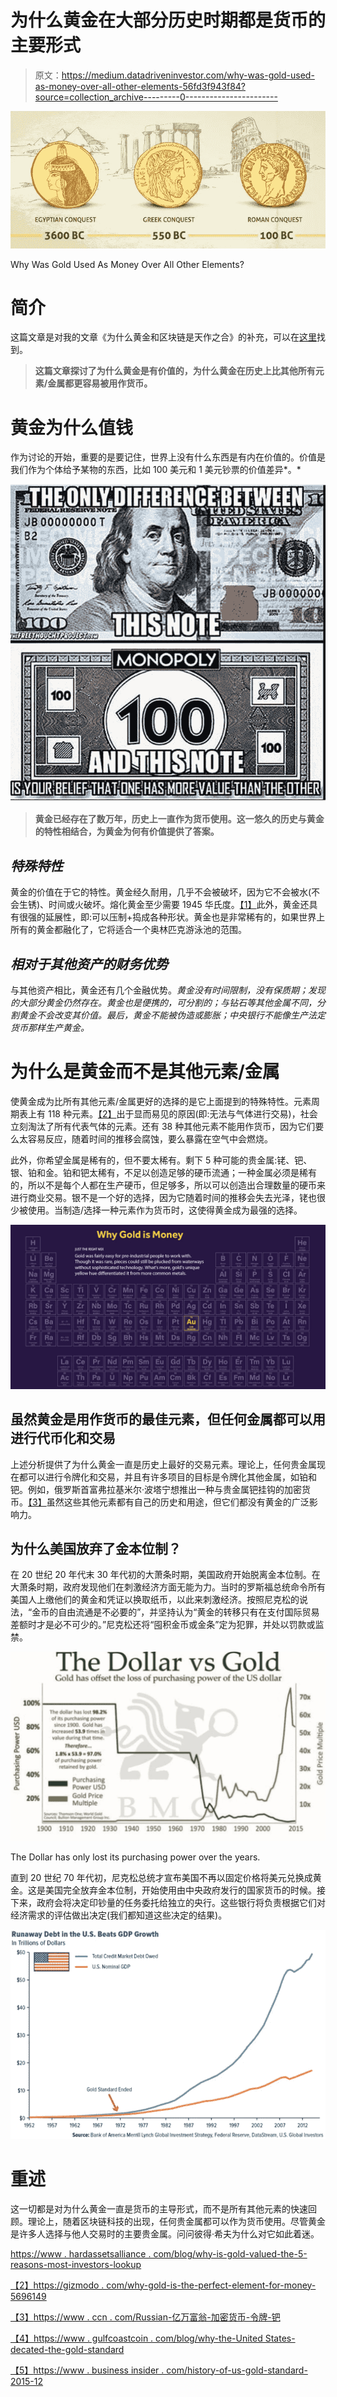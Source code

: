 # 为什么黄金在大部分历史时期都是货币的主要形式

> 原文：<https://medium.datadriveninvestor.com/why-was-gold-used-as-money-over-all-other-elements-56fd3f943f84?source=collection_archive---------0----------------------->

![](img/016605afc279b51c2c2c31898b3c2501.png)

Why Was Gold Used As Money Over All Other Elements?

# **简介**

这篇文章是对我的文章《为什么黄金和区块链是天作之合》的补充，可以在[这里](https://medium.com/hackernoon/blockchain-and-gold-a-fruitful-symbiosis-bc0267ef4bb2)找到。

> **这篇文章探讨了为什么黄金是有价值的，为什么黄金在历史上比其他所有元素/金属都更容易被用作货币。**

# **黄金为什么值钱**

作为讨论的开始，重要的是要记住，世界上没有什么东西是有内在价值的。价值是我们作为个体给予某物的东西，比如 100 美元和 1 美元钞票的价值差异*。*

![](img/2e828945a0070999a0f8a2a7c67d40ba.png)

> **黄金已经存在了数万年，历史上一直作为货币使用。这一悠久的历史与黄金的特性相结合，为黄金为何有价值提供了答案。**

## *特殊特性*

黄金的价值在于它的特性。黄金经久耐用，几乎不会被破坏，因为它不会被水(不会生锈)、时间或火破坏。熔化黄金至少需要 1945 华氏度。[【1】](#_edn1)此外，黄金还具有很强的延展性，即:可以压制+捣成各种形状。黄金也是非常稀有的，如果世界上所有的黄金都融化了，它将适合一个奥林匹克游泳池的范围。

## *相对于其他资产的财务优势*

与其他资产相比，黄金还有几个金融优势。*黄金没有时间限制，没有保质期；发现的大部分黄金仍然存在。*黄金也是便携的，可分割的*；与钻石等其他金属不同，分割黄金不会改变其价值。最后，黄金不能被伪造或膨胀；中央银行不能像生产法定货币那样生产黄金。*

# **为什么是黄金而不是其他元素/金属**

使黄金成为比所有其他元素/金属更好的选择的是它上面提到的特殊特性。元素周期表上有 118 种元素。[【2】](#_edn2)出于显而易见的原因(即:无法与气体进行交易)，社会立刻淘汰了所有代表气体的元素。还有 38 种其他元素不能用作货币，因为它们要么太容易反应，随着时间的推移会腐蚀，要么暴露在空气中会燃烧。

此外，你希望金属是稀有的，但不要太稀有。剩下 5 种可能的贵金属:铑、钯、银、铂和金。铂和钯太稀有，不足以创造足够的硬币流通；一种金属必须是稀有的，所以不是每个人都在生产硬币，但足够多，所以可以创造出合理数量的硬币来进行商业交易。银不是一个好的选择，因为它随着时间的推移会失去光泽，铑也很少被使用。当制造/选择一种元素作为货币时，这使得黄金成为最强的选择。

![](img/a5f2c40669cebbbbece6219425541a61.png)

## **虽然黄金是用作货币的最佳元素，但任何金属都可以用**进行代币化和交易

上述分析提供了为什么黄金一直是历史上最好的交易元素。理论上，任何贵金属现在都可以进行令牌化和交易，并且有许多项目的目标是令牌化其他金属，如铂和钯。例如，俄罗斯首富弗拉基米尔·波塔宁想推出一种与贵金属钯挂钩的加密货币。[【3】](#_edn3)虽然这些其他元素都有自己的历史和用途，但它们都没有黄金的广泛影响力。

## **为什么美国放弃了金本位制？**

在 20 世纪 20 年代末 30 年代初的大萧条时期，美国政府开始脱离金本位制。在大萧条时期，政府发现他们在刺激经济方面无能为力。当时的罗斯福总统命令所有美国人上缴他们的黄金和凭证以换取纸币，以此来刺激经济。按照尼克松的说法，“金币的自由流通是不必要的”，并坚持认为“黄金的转移只有在支付国际贸易差额时才是必不可少的。”尼克松还将“囤积金币或金条”定为犯罪，并处以罚款或监禁。

![](img/0d80e3ae428d9c3b0d4ba6e1c9c1a251.png)

The Dollar has only lost its purchasing power over the years.

直到 20 世纪 70 年代初，尼克松总统才宣布美国不再以固定价格将美元兑换成黄金。这是美国完全放弃金本位制，开始使用由中央政府发行的国家货币的时候。接下来，政府会将决定印钞量的任务委托给独立的央行。这些银行将负责根据它们对经济需求的评估做出决定(我们都知道这些决定的结果)。

![](img/98f43a10221d9ce7796ae7810dc720e5.png)

# **重述**

这一切都是对为什么黄金一直是货币的主导形式，而不是所有其他元素的快速回顾。理论上，随着区块链科技的出现，任何贵金属都可以作为货币使用。尽管黄金是许多人选择与他人交易时的主要贵金属。问问彼得·希夫为什么对它如此着迷。

[https://www . hardassetsalliance . com/blog/why-is-gold-valued-the-5-reasons-most-investors-lookup](https://www.hardassetsalliance.com/blog/why-is-gold-valuable-the-5-reasons-most-investors-overlook)

[【2】](#_ednref2)[https://gizmodo . com/why-gold-is-the-perfect-element-for-money-5696149](https://gizmodo.com/why-gold-is-the-perfect-element-for-money-5696149)

[【3】](#_ednref3)[https://www . ccn . com/Russian-亿万富翁-加密货币-令牌-钯](https://www.ccn.com/russian-billionaire-cryptocurrency-token-palladium)

[【4】](#_ednref4)[https://www . gulfcoastcoin . com/blog/why-the-United States-decated-the-gold-standard](https://www.gulfcoastcoin.com/blog/why-the-united-states-abandoned-the-gold-standard)

[【5】](#_ednref5)[https://www . business insider . com/history-of-us-gold-standard-2015-12](https://www.businessinsider.com/history-of-us-gold-standard-2015-12)